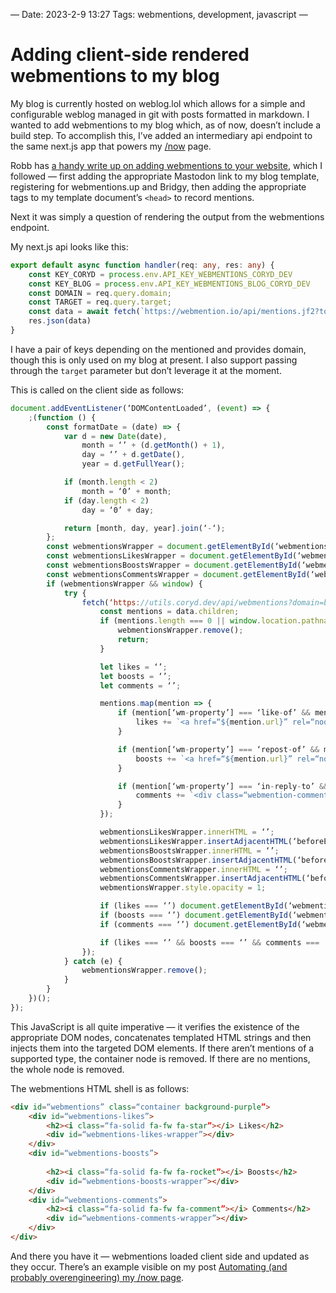 —
Date: 2023-2-9 13:27
Tags: webmentions, development, javascript
—

# Adding client-side rendered webmentions to my blog

My blog is currently hosted on weblog.lol which allows for a simple and configurable weblog managed in git with posts formatted in markdown. I wanted to add webmentions to my blog which, as of now, doesn’t include a build step. To accomplish this, I’ve added an intermediary api endpoint to the same next.js app that powers my [/now](https://coryd.dev/now) page.

Robb has [a handy write up on adding webmentions to your website](https://rknight.me/adding-webmentions-to-your-site/), which I followed  — first adding the appropriate Mastodon link to my blog template, registering for webmentions.up and Bridgy, then adding the appropriate tags to my template document’s `<head>` to record mentions.

Next it was simply a question of rendering the output from the webmentions endpoint. 

My next.js api looks like this:

```typescript
export default async function handler(req: any, res: any) {
    const KEY_CORYD = process.env.API_KEY_WEBMENTIONS_CORYD_DEV
    const KEY_BLOG = process.env.API_KEY_WEBMENTIONS_BLOG_CORYD_DEV
    const DOMAIN = req.query.domain;
    const TARGET = req.query.target;
    const data = await fetch(`https://webmention.io/api/mentions.jf2?token=${DOMAIN === ‘coryd.dev’ ? KEY_CORYD : KEY_BLOG}${TARGET ? `&target=${TARGET}` : ‘’}&per-page=1000`).then((response) => response.json())
    res.json(data)
}
```

I have a pair of keys depending on the mentioned and provides domain, though this is only used on my blog at present. I also support passing through the `target` parameter but don’t leverage it at the moment.

This is called on the client side as follows:

```javascript
document.addEventListener(‘DOMContentLoaded’, (event) => {
    ;(function () {
        const formatDate = (date) => {
            var d = new Date(date),
                month = ‘’ + (d.getMonth() + 1),
                day = ‘’ + d.getDate(),
                year = d.getFullYear();

            if (month.length < 2)
                month = ‘0’ + month;
            if (day.length < 2)
                day = ‘0’ + day;

            return [month, day, year].join(‘-‘);
        };
        const webmentionsWrapper = document.getElementById(‘webmentions’);
        const webmentionsLikesWrapper = document.getElementById(‘webmentions-likes-wrapper’);
        const webmentionsBoostsWrapper = document.getElementById(‘webmentions-boosts-wrapper’);
        const webmentionsCommentsWrapper = document.getElementById(‘webmentions-comments-wrapper’);
        if (webmentionsWrapper && window) {
            try {
                fetch(‘https://utils.coryd.dev/api/webmentions?domain=blog.coryd.dev’).then((response) => response.json()).then(data => {
                    const mentions = data.children;
                    if (mentions.length === 0 || window.location.pathname === ‘/‘) {
                        webmentionsWrapper.remove();
                        return;
                    }

                    let likes = ‘’;
                    let boosts = ‘’;
                    let comments = ‘’;

                    mentions.map(mention => {
                        if (mention[‘wm-property’] === ‘like-of’ && mention[‘wm-target’].includes(window.location.href)) {
                            likes += `<a href=“${mention.url}” rel=“noopener noreferrer”><img class=“avatar” src=“${mention.author.photo}” alt=“${mention.author.name}” /></a>`
                        }

                        if (mention[‘wm-property’] === ‘repost-of’ && mention[‘wm-target’].includes(window.location.href)) {
                            boosts += `<a href=“${mention.url}” rel=“noopener noreferrer”><img class=“avatar” src=“${mention.author.photo}” alt=“${mention.author.name}” /></a>`
                        }

                        if (mention[‘wm-property’] === ‘in-reply-to’ && mention[‘wm-target’].includes(window.location.href)) {
                            comments += `<div class=“webmention-comment”><a href=“${mention.url}” rel=“noopener noreferrer”><div class=“webmention-comment-top”><img class=“avatar” src=“${mention.author.photo}” alt=“${mention.author.name}” /><div class=“time”>${formatDate(mention.published)}</div></div><div class=“comment-body”>${mention.content.text}</div></a></div>`
                        }
                    });

                    webmentionsLikesWrapper.innerHTML = ‘’;
                    webmentionsLikesWrapper.insertAdjacentHTML(‘beforeEnd’, likes);
                    webmentionsBoostsWrapper.innerHTML = ‘’;
                    webmentionsBoostsWrapper.insertAdjacentHTML(‘beforeEnd’, boosts);
                    webmentionsCommentsWrapper.innerHTML = ‘’;
                    webmentionsCommentsWrapper.insertAdjacentHTML(‘beforeEnd’, comments);
                    webmentionsWrapper.style.opacity = 1;

                    if (likes === ‘’) document.getElementById(‘webmentions-likes’).innerHTML === ‘’;
                    if (boosts === ‘’) document.getElementById(‘webmentions-boosts’).innerHTML === ‘’;
                    if (comments === ‘’) document.getElementById(‘webmentions-comments’).innerHTML === ‘’;

                    if (likes === ‘’ && boosts === ‘’ && comments === ‘’) webmentionsWrapper.remove();
                });
            } catch (e) {
                webmentionsWrapper.remove();
            }
        }
    })();
});

```

This JavaScript is all quite imperative — it verifies the existence of the appropriate DOM nodes, concatenates templated HTML strings and then injects them into the targeted DOM elements. If there aren’t mentions of a supported type, the container node is removed. If there are no mentions, the whole node is removed.

The webmentions HTML shell is as follows:

```html
<div id=“webmentions” class=“container background-purple”>
    <div id=“webmentions-likes”>
        <h2><i class=“fa-solid fa-fw fa-star”></i> Likes</h2>
        <div id=“webmentions-likes-wrapper”></div>
    </div>
    <div id=“webmentions-boosts”>
            
        <h2><i class=“fa-solid fa-fw fa-rocket”></i> Boosts</h2>
        <div id=“webmentions-boosts-wrapper”></div>
    </div>
    <div id=“webmentions-comments”>
        <h2><i class=“fa-solid fa-fw fa-comment”></i> Comments</h2>
        <div id=“webmentions-comments-wrapper”></div>
    </div>
</div>
```

And there you have it — webmentions loaded client side and updated as they occur. There’s an example visible on my post [Automating (and probably overengineering) my /now page](https://blog.coryd.dev/2023/02/automatingandprobablyoverengineeringmy-nowpage#webmentions).